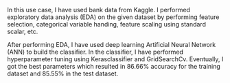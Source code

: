 In this use case, I have used bank data from Kaggle. I performed exploratory data analysis (EDA) on the given dataset by performing feature selection, categorical variable handing, feature scaling using standard scalar, etc.

After performing EDA, I have used deep learning Artificial Neural Network (ANN) to build the classifier. In the classifier, I have performed hyperparameter tuning using Kerasclassifier and GridSearchCv. 
Eventually, I got the best parameters which resulted in 86.66% accuracy for the training dataset and 85.55% in the test dataset.